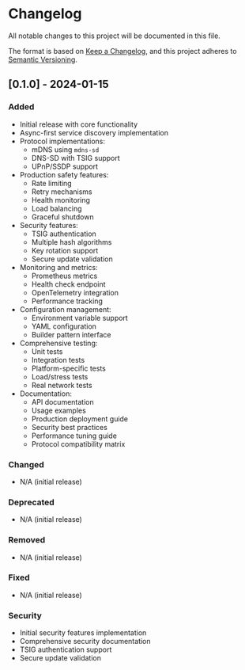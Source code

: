 # Changelog

All notable changes to this project will be documented in this file.

The format is based on [Keep a Changelog](https://keepachangelog.com/en/1.0.0/),
and this project adheres to [Semantic Versioning](https://semver.org/spec/v2.0.0.html).

## [0.1.0] - 2024-01-15

### Added

- Initial release with core functionality
- Async-first service discovery implementation
- Protocol implementations:
  - mDNS using `mdns-sd`
  - DNS-SD with TSIG support
  - UPnP/SSDP support
- Production safety features:
  - Rate limiting
  - Retry mechanisms
  - Health monitoring
  - Load balancing
  - Graceful shutdown
- Security features:
  - TSIG authentication
  - Multiple hash algorithms
  - Key rotation support
  - Secure update validation
- Monitoring and metrics:
  - Prometheus metrics
  - Health check endpoint
  - OpenTelemetry integration
  - Performance tracking
- Configuration management:
  - Environment variable support
  - YAML configuration
  - Builder pattern interface
- Comprehensive testing:
  - Unit tests
  - Integration tests
  - Platform-specific tests
  - Load/stress tests
  - Real network tests
- Documentation:
  - API documentation
  - Usage examples
  - Production deployment guide
  - Security best practices
  - Performance tuning guide
  - Protocol compatibility matrix

### Changed

- N/A (initial release)

### Deprecated

- N/A (initial release)

### Removed

- N/A (initial release)

### Fixed

- N/A (initial release)

### Security

- Initial security features implementation
- Comprehensive security documentation
- TSIG authentication support
- Secure update validation
